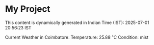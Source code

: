 # My Project

This content is dynamically generated in Indian Time (IST): 2025-07-01 20:56:23 IST


Current Weather in Coimbatore:
Temperature: 25.88 °C
Condition: mist
